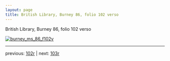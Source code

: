 ```yaml
---
layout: page
title: British Library, Burney 86, folio 102 verso
---
```


British Library, Burney 86, folio 102 verso

[![burney_ms_86_f102v](http://www.homermultitext.org/iipsrv?IIIF=/project/homer/pyramidal/deepzoom/bl/burney86imgs/v1/burney_ms_86_f102v.tif/full/800,/0/default.jpg)](http://www.homermultitext.org/ict2/?urn=urn:cite2:bl:burney86imgs.v1:burney_ms_86_f102v) 

---

previous:  [102r](../102r/) | next: [103r](../103r/)